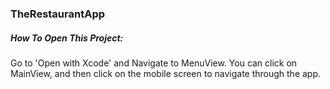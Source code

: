 ### TheRestaurantApp

##### How To Open This Project:
Go to 'Open with Xcode' and Navigate to MenuView. You can click on MainView, and then click on the mobile screen to navigate through the app. 
